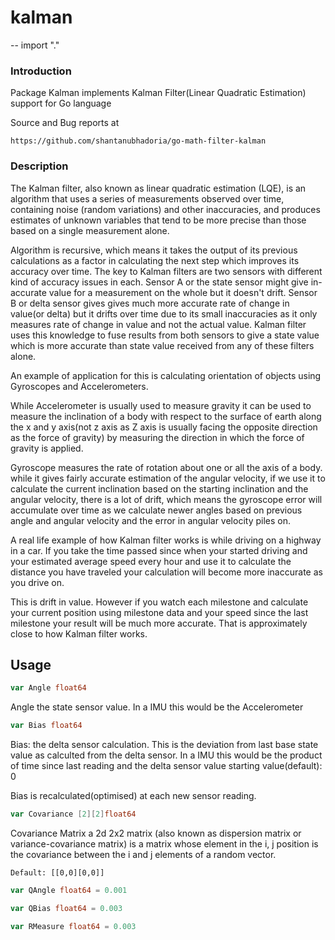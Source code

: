 # kalman
--
    import "."

### Introduction

Package Kalman implements Kalman Filter(Linear Quadratic Estimation) support for
Go language

Source and Bug reports at

    https://github.com/shantanubhadoria/go-math-filter-kalman


### Description

The Kalman filter, also known as linear quadratic estimation (LQE), is an
algorithm that uses a series of measurements observed over time, containing
noise (random variations) and other inaccuracies, and produces estimates of
unknown variables that tend to be more precise than those based on a single
measurement alone.

Algorithm is recursive, which means it takes the output of its previous
calculations as a factor in calculating the next step which improves its
accuracy over time. The key to Kalman filters are two sensors with different
kind of accuracy issues in each. Sensor A or the state sensor might give
in-accurate value for a measurement on the whole but it doesn't drift. Sensor B
or delta sensor gives gives much more accurate rate of change in value(or delta)
but it drifts over time due to its small inaccuracies as it only measures rate
of change in value and not the actual value. Kalman filter uses this knowledge
to fuse results from both sensors to give a state value which is more accurate
than state value received from any of these filters alone.

An example of application for this is calculating orientation of objects using
Gyroscopes and Accelerometers.

While Accelerometer is usually used to measure gravity it can be used to measure
the inclination of a body with respect to the surface of earth along the x and y
axis(not z axis as Z axis is usually facing the opposite direction as the force
of gravity) by measuring the direction in which the force of gravity is applied.

Gyroscope measures the rate of rotation about one or all the axis of a body.
while it gives fairly accurate estimation of the angular velocity, if we use it
to calculate the current inclination based on the starting inclination and the
angular velocity, there is a lot of drift, which means the gyroscope error will
accumulate over time as we calculate newer angles based on previous angle and
angular velocity and the error in angular velocity piles on.

A real life example of how Kalman filter works is while driving on a highway in
a car. If you take the time passed since when your started driving and your
estimated average speed every hour and use it to calculate the distance you have
traveled your calculation will become more inaccurate as you drive on.

This is drift in value. However if you watch each milestone and calculate your
current position using milestone data and your speed since the last milestone
your result will be much more accurate. That is approximately close to how
Kalman filter works.

## Usage

```go
var Angle float64
```
Angle the state sensor value. In a IMU this would be the Accelerometer

```go
var Bias float64
```
Bias: the delta sensor calculation. This is the deviation from last base state
value as calculted from the delta sensor. In a IMU this would be the product of
time since last reading and the delta sensor value starting value(default): 0

Bias is recalculated(optimised) at each new sensor reading.

```go
var Covariance [2][2]float64
```
Covariance Matrix a 2d 2x2 matrix (also known as dispersion matrix or
variance-covariance matrix) is a matrix whose element in the i, j position is
the covariance between the i and j elements of a random vector.

    Default: [[0,0][0,0]]

```go
var QAngle float64 = 0.001
```

```go
var QBias float64 = 0.003
```

```go
var RMeasure float64 = 0.003
```
